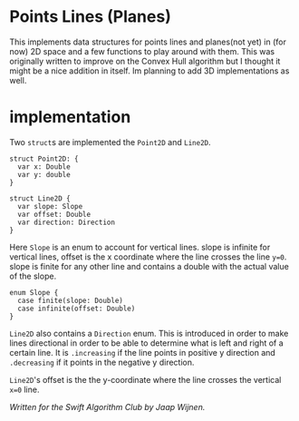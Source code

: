 # Points Lines (Planes)
This implements data structures for points lines and planes(not yet) in (for now) 2D space and a few functions to play around with them. This was originally written to improve on the Convex Hull algorithm but I thought it might be a nice addition in itself. Im planning to add 3D implementations as well.

# implementation
Two `struct`s are implemented the `Point2D` and `Line2D`.

```
struct Point2D: {
  var x: Double
  var y: double
}
```

```
struct Line2D {
  var slope: Slope
  var offset: Double
  var direction: Direction
}
```
Here `Slope` is an enum to account for vertical lines.
slope is infinite for vertical lines, offset is the x coordinate where the line crosses the line `y=0`.
slope is finite for any other line and contains a double with the actual value of the slope.
```
enum Slope {
  case finite(slope: Double)
  case infinite(offset: Double)
}
```
`Line2D` also contains a `Direction` enum. This is introduced in order to make lines directional in order to be able to determine what is left and right of a certain line. It is `.increasing` if the line points in positive y direction and `.decreasing` if it points in the negative y direction.

`Line2D`'s offset is the the y-coordinate where the line crosses the vertical `x=0` line.

*Written for the Swift Algorithm Club by Jaap Wijnen.*
